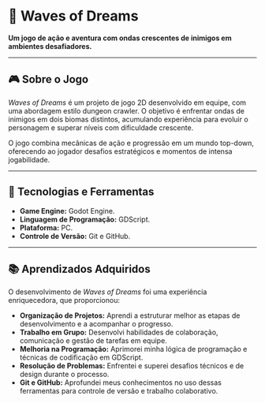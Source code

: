 # 🌊 Waves of Dreams  

**Um jogo de ação e aventura com ondas crescentes de inimigos em ambientes desafiadores.**  

---

## 🎮 Sobre o Jogo  
*Waves of Dreams* é um projeto de jogo 2D desenvolvido em equipe, com uma abordagem estilo dungeon crawler. O objetivo é enfrentar ondas de inimigos em dois biomas distintos, acumulando experiência para evoluir o personagem e superar níveis com dificuldade crescente.  

O jogo combina mecânicas de ação e progressão em um mundo top-down, oferecendo ao jogador desafios estratégicos e momentos de intensa jogabilidade.  

---

## 🚀 Tecnologias e Ferramentas  
- **Game Engine:** Godot Engine.  
- **Linguagem de Programação:** GDScript.  
- **Plataforma:** PC.  
- **Controle de Versão:** Git e GitHub.  

---

## 📚 Aprendizados Adquiridos  

O desenvolvimento de *Waves of Dreams* foi uma experiência enriquecedora, que proporcionou:  
- **Organização de Projetos:** Aprendi a estruturar melhor as etapas de desenvolvimento e a acompanhar o progresso.  
- **Trabalho em Grupo:** Desenvolvi habilidades de colaboração, comunicação e gestão de tarefas em equipe.  
- **Melhoria na Programação:** Aprimorei minha lógica de programação e técnicas de codificação em GDScript.  
- **Resolução de Problemas:** Enfrentei e superei desafios técnicos e de design durante o processo.  
- **Git e GitHub:** Aprofundei meus conhecimentos no uso dessas ferramentas para controle de versão e trabalho colaborativo.  

